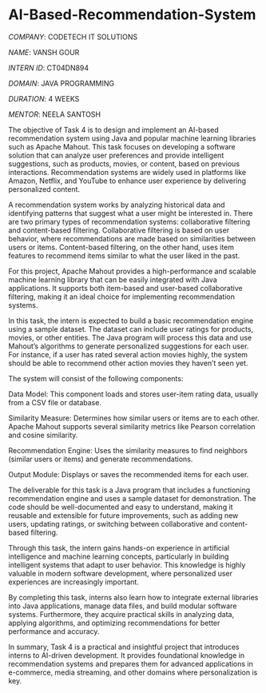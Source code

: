 # AI-Based-Recommendation-System

*COMPANY*: CODETECH IT SOLUTIONS

*NAME*: VANSH GOUR

*INTERN ID*: CT04DN894

*DOMAIN*: JAVA PROGRAMMING

*DURATION*: 4 WEEKS

*MENTOR*: NEELA SANTOSH

The objective of Task 4 is to design and implement an AI-based recommendation system using Java and popular machine learning libraries such as Apache Mahout. This task focuses on developing a software solution that can analyze user preferences and provide intelligent suggestions, such as products, movies, or content, based on previous interactions. Recommendation systems are widely used in platforms like Amazon, Netflix, and YouTube to enhance user experience by delivering personalized content.

A recommendation system works by analyzing historical data and identifying patterns that suggest what a user might be interested in. There are two primary types of recommendation systems: collaborative filtering and content-based filtering. Collaborative filtering is based on user behavior, where recommendations are made based on similarities between users or items. Content-based filtering, on the other hand, uses item features to recommend items similar to what the user liked in the past.

For this project, Apache Mahout provides a high-performance and scalable machine learning library that can be easily integrated with Java applications. It supports both item-based and user-based collaborative filtering, making it an ideal choice for implementing recommendation systems.

In this task, the intern is expected to build a basic recommendation engine using a sample dataset. The dataset can include user ratings for products, movies, or other entities. The Java program will process this data and use Mahout’s algorithms to generate personalized suggestions for each user. For instance, if a user has rated several action movies highly, the system should be able to recommend other action movies they haven’t seen yet.

The system will consist of the following components:

Data Model: This component loads and stores user-item rating data, usually from a CSV file or database.

Similarity Measure: Determines how similar users or items are to each other. Apache Mahout supports several similarity metrics like Pearson correlation and cosine similarity.

Recommendation Engine: Uses the similarity measures to find neighbors (similar users or items) and generate recommendations.

Output Module: Displays or saves the recommended items for each user.

The deliverable for this task is a Java program that includes a functioning recommendation engine and uses a sample dataset for demonstration. The code should be well-documented and easy to understand, making it reusable and extensible for future improvements, such as adding new users, updating ratings, or switching between collaborative and content-based filtering.

Through this task, the intern gains hands-on experience in artificial intelligence and machine learning concepts, particularly in building intelligent systems that adapt to user behavior. This knowledge is highly valuable in modern software development, where personalized user experiences are increasingly important.

By completing this task, interns also learn how to integrate external libraries into Java applications, manage data files, and build modular software systems. Furthermore, they acquire practical skills in analyzing data, applying algorithms, and optimizing recommendations for better performance and accuracy.

In summary, Task 4 is a practical and insightful project that introduces interns to AI-driven development. It provides foundational knowledge in recommendation systems and prepares them for advanced applications in e-commerce, media streaming, and other domains where personalization is key.
